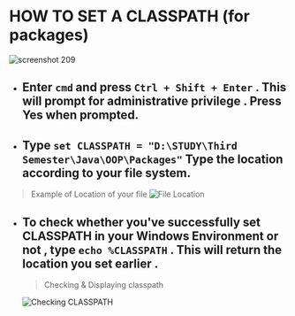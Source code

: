 # HOW TO SET A CLASSPATH (for packages)

![screenshot 209](https://user-images.githubusercontent.com/33601771/51604158-05592700-1f34-11e9-84a8-08026430462b.png)
- ## Enter `cmd` and press `Ctrl + Shift + Enter` . This will prompt for administrative privilege . Press Yes when prompted.
- ## Type `set CLASSPATH = "D:\STUDY\Third Semester\Java\OOP\Packages"`  Type the location according to your file system.

> Example of Location of your file 
![File Location](https://user-images.githubusercontent.com/33601771/51606104-1193b300-1f39-11e9-9c5d-d0986d0a35c7.png)

- ## To check whether you've successfully set CLASSPATH in your Windows Environment or not , type `echo %CLASSPATH` . This will return the location you set earlier .
  
  > Checking & Displaying classpath
  
  ![Checking CLASSPATH](https://user-images.githubusercontent.com/33601771/51606701-bcf13780-1f3a-11e9-8199-251bc144bcda.png)
